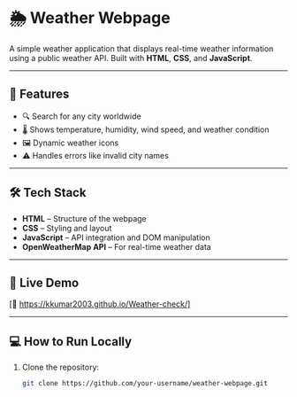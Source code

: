 ﻿# 🌦️ Weather Webpage

A simple weather application that displays real-time weather information using a public weather API. Built with **HTML**, **CSS**, and **JavaScript**.

---

## 📌 Features

- 🔍 Search for any city worldwide  
- 🌡️ Shows temperature, humidity, wind speed, and weather condition  
- 🖼️ Dynamic weather icons  
- ⚠️ Handles errors like invalid city names  

---

## 🛠️ Tech Stack

- **HTML** – Structure of the webpage  
- **CSS** – Styling and layout  
- **JavaScript** – API integration and DOM manipulation  
- **OpenWeatherMap API** – For real-time weather data  

---

## 🚀 Live Demo

[🔗 https://kkumar2003.github.io/Weather-check/]  


---

## 💻 How to Run Locally

1. Clone the repository:
   ```bash
   git clone https://github.com/your-username/weather-webpage.git

